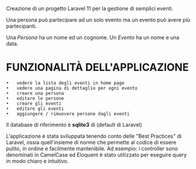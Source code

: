 Creazione di un progetto Laravel 11 per la gestione di semplici eventi.



Una persona può partecipare ad un solo evento ma un evento può avere più partecipanti.

Una *Persona* ha un nome ed un cognome.
Un *Evento* ha un nome e una data.

# FUNZIONALITÀ DELL'APPLICAZIONE

	•	vedere la lista degli eventi in home page 
	•	vedere una pagina di dettaglio per ogni evento 
	•	creare una persona  
    •   editare le persone
	•	creare gli eventi
    •   editare gli eventi
	•	aggiungere / rimuovere persone dagli eventi

Il database di riferimento è **sqlite3** di (default di Laravel)


L'applicazione è stata sviluppata tenendo conto delle "Best Practices" di Laravel, ossia quell'insieme di norme che permette al codice di essere pulito, in ordine e facilmente mantenibile. Ad esempio: i controller sono denominati in CamelCase ed Eloquent è stato utilizzato per eseguire query in modo chiaro e intuitivo.
